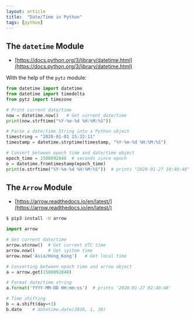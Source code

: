 ```yaml
---
layout: article
title:  "Date/Time in Python"
tags: [python]
---
```


## The `datetime` Module

- [https://docs.python.org/3/library/datetime.html](https://docs.python.org/3/library/datetime.html)

With the help of the `pytz` module:

```python
from datetime import datetime
from datetime import timedelta
from pytz import timezone

# Print current date/time
now = datetime.now()   # Get current date/time
print(now.strftime("%Y-%m-%d %H:%M:%S"))

# Parse a date/time String into a Python object
timestring = "2020-01-01 15:32:11"
timestamp = datetime.strptime(timestamp, "%Y-%m-%d %H:%M:%S")

# Convert between epoch time and date/time object
epoch_time = 1580092848  # seconds since epoch
o = datetime.fromtimestamp(epoch_time)
print(o.strftime("%Y-%m-%d %H:%M:%S"))  # prints "2020-01-27 10:40:48"
```


## The `Arrow` Module

- [https://arrow.readthedocs.io/en/latest/](https://arrow.readthedocs.io/en/latest/)

```bash
$ pip3 install -U arrow
```

```python
import arrow

# Get current date/time
arrow.utcnow()  # Get current UTC time
arrow.now()     # Get system time
arrow.now('Asia/Hong_Kong')   # Get local time

# Converting between epoch time and arrow object
a = arrow.get(1580092848)

# Format date/time string
a.format('YYYY-MM-DD HH:mm:ss')  # prints '2020-01-27 02:40:48'

# Time shifting
b = a.shift(day=+3)
b.date    # datetime.date(2020, 1, 30)
```
